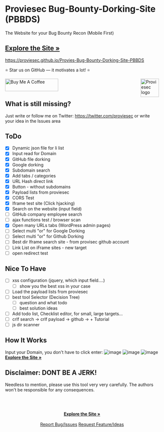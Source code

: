 # Proviesec Bug-Bounty-Dorking-Site (PBBDS)

The Website for your Bug Bounty Recon (Mobile First) 
<h2><a href="https://proviesec.github.io/Provies-Bug-Bounty-Dorking-Site-PBBDS/"><strong>Explore the Site »</strong></a></h2>
<a href="https://proviesec.github.io/Provies-Bug-Bounty-Dorking-Site-PBBDS/">https://proviesec.github.io/Provies-Bug-Bounty-Dorking-Site-PBBDS</a>
<br>

:star: Star us on GitHub — it motivates a lot! :star:

<a href="https://www.buymeacoffee.com/proviesec" target="_blank"><img src="https://cdn.buymeacoffee.com/buttons/default-orange.png" alt="Buy Me A Coffee" height="41" width="174"></a>
<a href="https://proviesec.org/">
    <img src="https://avatars.githubusercontent.com/u/92156402?s=400&u=7fe0dbb9085a37818ee8c2b061432a9a69cbff42&v=4" alt="Proviesec logo" title="Proviesec" align="right" height="60" />
</a>


## What is still missing? 
Just write or follow me on Twitter: https://twitter.com/proviesec or write your idea in the Issues area

## ToDo
- [x] Dynamic json file for li list
- [x] Input read for Domain
- [x] GitHub file dorking
- [x] Google dorking
- [x] Subdomain search
- [x] Add tabs / categories
- [x] URL Hash direct link
- [x] Button - without subdomains
- [x] Payload lists from proviesec
- [x] CORS Test
- [x] Iframe test site (Click hjacking)
- [x] Search on the website (input field) 
- [ ] GitHub company employee search 
- [ ] ajax functions test / browser scan
- [x] Open many URLs tabs (WordPress admin pages)
- [ ] Select multi "or" for Google Dorking
- [ ] Select multi "or" for Github Dorking
- [ ] Best dir Iframe search site - from provisec github account
- [ ] Link List on iFrame sites - new target
- [ ] open redirect test 

## Nice To Have
- [ ] xss configuration (jquery, which input field....)
  - [ ] show you the best xss in your case 
- [ ] Load the payload lists from proviesec
- [ ] best tool Selector (Decision Tree)
  - [ ] question and what todo 
  - [ ] best solution ideas
- [ ] Add todo list, Checklist editor, for small, large targets...
- [ ] crlf search -> crlf payload -> github -> + Tutorial
- [ ] js dir scanner 

## How It Works   
Input your Domain, you don't have to click enter:
![image](https://user-images.githubusercontent.com/6010786/147967095-591b24f0-35aa-4a1f-98ff-88771cf498fa.png)
![image](https://user-images.githubusercontent.com/6010786/149332543-bf016cd7-63a1-4acf-8fc0-868d1ed0adcd.png)
![image](https://user-images.githubusercontent.com/6010786/149332591-ff0a92ab-420f-4dbe-a1f5-297a6e547ca9.png)
<a href="https://provie.github.io/Provies-Bug-Bounty-Dorking-Site-PBBDS/"><strong>Explore the Site »</strong></a>


## Disclaimer: DONT BE A JERK!
Needless to mention, please use this tool very very carefully. The authors won't be responsible for any consequences. 


<br />
<p align="center">
  <a href="">
  </a>
  <p align="center">
    <br />
    <a href="https://provie.github.io/Provies-Bug-Bounty-Dorking-Site-PBBDS/"><strong>Explore the Site »</strong></a>
    <br />
    <br />
    <a href="https://github.com/provie/Provies-Bug-Bounty-Dorking-Site-PBBDS/issues/new">Report Bug/Issues</a>
    <a href="https://github.com/provie/Provies-Bug-Bounty-Dorking-Site-PBBDS/discussions/new">Request Feature/Ideas</a>
  </p>
</p>

